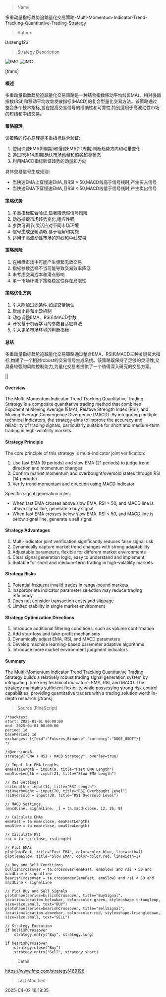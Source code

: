 
> Name

多重动量指标趋势追踪量化交易策略-Multi-Momentum-Indicator-Trend-Tracking-Quantitative-Trading-Strategy

> Author

ianzeng123

> Strategy Description

![IMG](https://www.fmz.com/upload/asset/2d8d0ba55f56a04b50760.png)
![IMG](https://www.fmz.com/upload/asset/2d8e8adafd09af65d9f85.png)



[trans]

#### 概述

多重动量指数趋势追踪量化交易策略是一种结合指数移动平均线(EMA)、相对强弱指数(RSI)和移动平均收敛发散指标(MACD)的复合型量化交易方法。该策略通过整合多个技术指标,旨在提高交易信号的准确性和可靠性,特别适用于高波动性市场的短线和中线交易。

#### 策略原理

该策略的核心原理是多重指标联合验证:
1. 使用快速EMA(9周期)和慢速EMA(21周期)判断趋势方向和动量变化
2. 通过RSI(14周期)确认市场动量和超买超卖状态
3. 利用MACD指标验证趋势的动量和方向

具体交易信号生成规则:
- 当快速EMA上穿慢速EMA,且RSI > 50,MACD线高于信号线时,产生买入信号
- 当快速EMA下穿慢速EMA,且RSI < 50,MACD线低于信号线时,产生卖出信号

#### 策略优势

1. 多重指标联合验证,显著降低假信号风险
2. 动态捕捉市场趋势变化,适应性强
3. 参数可调节,灵活应对不同市场环境
4. 信号生成逻辑清晰,易于理解和实施
5. 适用于高波动性市场的短线和中线交易

#### 策略风险

1. 在横盘市场中可能产生频繁无效交易
2. 指标参数选择不当可能导致交易效率降低
3. 未考虑交易成本和滑点影响
4. 单一市场环境下策略稳定性存在局限性

#### 策略优化方向

1. 引入附加过滤条件,如成交量确认
2. 增加止损和止盈机制
3. 动态调整EMA、RSI和MACD参数
4. 开发基于机器学习的参数自适应算法
5. 引入更多市场环境的判断指标

#### 总结

多重动量指标趋势追踪量化交易策略通过整合EMA、RSI和MACD三种关键技术指标,构建了一个相对robust的交易信号生成系统。该策略既保持了足够的灵活性,又具备较强的风险控制能力,为量化交易者提供了一个值得深入研究的交易方案。

|| 

#### Overview

The Multi-Momentum Indicator Trend Tracking Quantitative Trading Strategy is a composite quantitative trading method that combines Exponential Moving Average (EMA), Relative Strength Index (RSI), and Moving Average Convergence Divergence (MACD). By integrating multiple technical indicators, the strategy aims to improve the accuracy and reliability of trading signals, particularly suitable for short and medium-term trading in high-volatility markets.

#### Strategy Principle

The core principle of this strategy is multi-indicator joint verification:
1. Use fast EMA (9 periods) and slow EMA (21 periods) to judge trend direction and momentum changes
2. Confirm market momentum and overbought/oversold states through RSI (14 periods)
3. Verify trend momentum and direction using MACD indicator

Specific signal generation rules:
- When fast EMA crosses above slow EMA, RSI > 50, and MACD line is above signal line, generate a buy signal
- When fast EMA crosses below slow EMA, RSI < 50, and MACD line is below signal line, generate a sell signal

#### Strategy Advantages

1. Multi-indicator joint verification significantly reduces false signal risk
2. Dynamically capture market trend changes with strong adaptability
3. Adjustable parameters, flexible for different market environments
4. Clear signal generation logic, easy to understand and implement
5. Suitable for short and medium-term trading in high-volatility markets

#### Strategy Risks

1. Potential frequent invalid trades in range-bound markets
2. Inappropriate indicator parameter selection may reduce trading efficiency
3. Does not consider transaction costs and slippage
4. Limited stability in single market environment

#### Strategy Optimization Directions

1. Introduce additional filtering conditions, such as volume confirmation
2. Add stop-loss and take-profit mechanisms
3. Dynamically adjust EMA, RSI, and MACD parameters
4. Develop machine learning-based parameter adaptive algorithms
5. Introduce more market environment judgment indicators

#### Summary

The Multi-Momentum Indicator Trend Tracking Quantitative Trading Strategy builds a relatively robust trading signal generation system by integrating three key technical indicators: EMA, RSI, and MACD. The strategy maintains sufficient flexibility while possessing strong risk control capabilities, providing quantitative traders with a trading solution worth in-depth research.[/trans]



> Source (PineScript)

``` pinescript
/*backtest
start: 2025-01-01 00:00:00
end: 2025-04-01 00:00:00
period: 1d
basePeriod: 1d
exchanges: [{"eid":"Futures_Binance","currency":"DOGE_USDT"}]
*/

//@version=6
strategy("EMA + RSI + MACD Strategy", overlay=true)

// Input for EMA Lengths
emaFastLength = input(9, title="Fast EMA Length")
emaSlowLength = input(21, title="Slow EMA Length")

// RSI Settings
rsiLength = input(14, title="RSI Length")
rsiOverbought = input(70, title="RSI Overbought Level")
rsiOversold = input(30, title="RSI Oversold Level")

// MACD Settings
[macdLine, signalLine, _] = ta.macd(close, 12, 26, 9)

// Calculate EMAs
emaFast = ta.ema(close, emaFastLength)
emaSlow = ta.ema(close, emaSlowLength)

// Calculate RSI
rsi = ta.rsi(close, rsiLength)

// Plot EMAs
plot(emaFast, title="Fast EMA", color=color.blue, linewidth=1)
plot(emaSlow, title="Slow EMA", color=color.red, linewidth=1)

// Buy and Sell Conditions
bullishCrossover = ta.crossover(emaFast, emaSlow) and rsi > 50 and macdLine > signalLine
bearishCrossover = ta.crossunder(emaFast, emaSlow) and rsi < 50 and macdLine < signalLine

// Plot Buy and Sell Signals
plotshape(series=bullishCrossover, title="BuySignal", location=location.belowbar, color=color.green, style=shape.triangleup, size=size.small, text="BUY")
plotshape(series=bearishCrossover, title="SellSignal", location=location.abovebar, color=color.red, style=shape.triangledown, size=size.small, text="SELL")

// Strategy Execution
if bullishCrossover
    strategy.entry("Buy", strategy.long)

if bearishCrossover
    strategy.close("Buy")
    strategy.entry("Sell", strategy.short)

```

> Detail

https://www.fmz.com/strategy/489198

> Last Modified

2025-04-02 16:19:35
